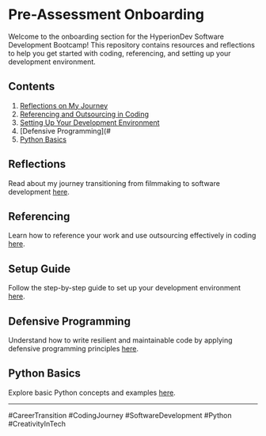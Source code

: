 # Pre-Assessment Onboarding

Welcome to the onboarding section for the HyperionDev Software Development Bootcamp! This repository contains resources and reflections to help you get started with coding, referencing, and setting up your development environment.

## Contents
1. [Reflections on My Journey](#reflections)
2. [Referencing and Outsourcing in Coding](#referencing)
3. [Setting Up Your Development Environment](#setup)
4. [Defensive Programming](#
5. [Python Basics](#python-basics)

## Reflections
Read about my journey transitioning from filmmaking to software development [here](./reflections.md).

## Referencing
Learn how to reference your work and use outsourcing effectively in coding [here](./referencing.md).

## Setup Guide
Follow the step-by-step guide to set up your development environment [here](./setup_guide.md).

## Defensive Programming
Understand how to write resilient and maintainable code by applying defensive programming principles [here](./.md).

## Python Basics
Explore basic Python concepts and examples [here](./python_basics/README.md).



---

#CareerTransition #CodingJourney #SoftwareDevelopment #Python #CreativityInTech
